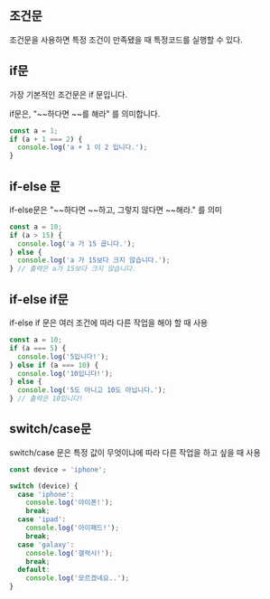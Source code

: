 ## 조건문
조건문을 사용하면 특정 조건이 만족됐을 때 특정코드를 실행할 수 있다.

## if문
가장 기본적인 조건문은 if 문입니다.

if문은, "~~하다면 ~~를 해라" 를 의미합니다.
```javascript 
const a = 1;
if (a + 1 === 2) {
  console.log('a + 1 이 2 입니다.');
} 
```
## if-else 문
if-else문은 "~~하다면 ~~하고, 그렇지 않다면 ~~해라." 를 의미
```javascript
const a = 10;
if (a > 15) {
  console.log('a 가 15 큽니다.');
} else {
  console.log('a 가 15보다 크지 않습니다.');
} // 출력은 a가 15보다 크지 않습니다.
```
## if-else if문
if-else if 문은 여러 조건에 따라 다른 작업을 해야 할 때 사용
```javascript
const a = 10;
if (a === 5) {
  console.log('5입니다!');
} else if (a === 10) {
  console.log('10입니다!');
} else {
  console.log('5도 아니고 10도 아닙니다.');
} // 출력은 10입니다!
```
## switch/case문
switch/case 문은 특정 값이 무엇이냐에 따라 다른 작업을 하고 싶을 때 사용
```javascript
const device = 'iphone';

switch (device) {
  case 'iphone':
    console.log('아이폰!');
    break;
  case 'ipad':
    console.log('아이패드!');
    break;
  case 'galaxy':
    console.log('갤럭시!');
    break;
  default:
    console.log('모르겠네요..');
}
```